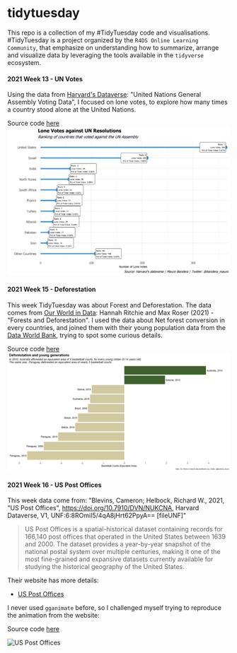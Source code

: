 # tidytuesday

This repo is a collection of my #TidyTuesday code and visualisations.
#TidyTuesday is a project organized by the `R4DS Online Learning Community`, that emphasize on understanding how to summarize, arrange and visualize data by leveraging the tools available in the `tidyverse` ecosystem. 

#### 2021 Week 13 - UN Votes
Using the data from [Harvard's Dataverse](https://dataverse.harvard.edu/dataset.xhtml?persistentId=hdl:1902.1/12379): "United Nations General Assembly Voting Data", I focused on lone votes, to explore how many times a country stood alone at the United Nations.

Source code [here](R_code/TT2021W13_unvotes.R)
![Lone votes against UN Resolutions](plots/unvotes.png)

#### 2021 Week 15 - Deforestation
This week TidyTuesday was about Forest and Deforestation. The data comes from [Our World in Data](https://ourworldindata.org/forests-and-deforestation): Hannah Ritchie and Max Roser (2021) - "Forests and Deforestation".
I used the data about Net forest conversion in every countries, and joined them with their young population data from the [Data World Bank](https://data.worldbank.org/indicator/SP.POP.0014.TO), trying to spot some curious details.

Source code [here](R_code/TT2021W15_forest.R)
![Deforestation and young generations](plots/deforestation.png)

#### 2021 Week 16 - US Post Offices
This week data come from: "Blevins, Cameron; Helbock, Richard W., 2021, "US Post Offices", https://doi.org/10.7910/DVN/NUKCNA, Harvard Dataverse, V1, UNF:6:8ROmiI5/4qA8jHrt62PpyA== [fileUNF]"

> US Post Offices is a spatial-historical dataset containing records for 166,140 post offices that operated in the United States between 1639 and 2000. The dataset provides a year-by-year snapshot of the national postal system over multiple centuries, making it one of the most fine-grained and expansive datasets currently available for studying the historical geography of the United States.

Their website has more details:  

- [US Post Offices](https://cblevins.github.io/us-post-offices/)

I never used `gganimate` before, so I challenged myself trying to reproduce the animation from the website:

Source code [here]()

![US Post Offices]()
